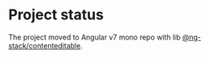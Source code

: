 # Project status

The project moved to Angular v7 mono repo with lib [@ng-stack/contenteditable](https://github.com/KostyaTretyak/ng-stack/tree/develop/projects/contenteditable).